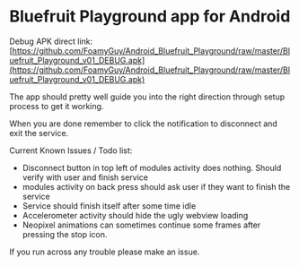 # Bluefruit Playground app for Android

Debug APK direct link: [https://github.com/FoamyGuy/Android_Bluefruit_Playground/raw/master/Bluefruit_Playground_v01_DEBUG.apk](https://github.com/FoamyGuy/Android_Bluefruit_Playground/raw/master/Bluefruit_Playground_v01_DEBUG.apk)

The app should pretty well guide you into the right direction through setup process to get it working.

When you are done remember to click the notification to disconnect and exit the service.

Current Known Issues / Todo list:

* Disconnect button in top left of modules activity does nothing. Should verify with user and finish service
* modules activity on back press should ask user if they want to finish the service
* Service should finish itself after some time idle
* Accelerometer activity should hide the ugly webview loading
* Neopixel animations can sometimes continue some frames after pressing the stop icon.

If you run across any trouble please make an issue.




